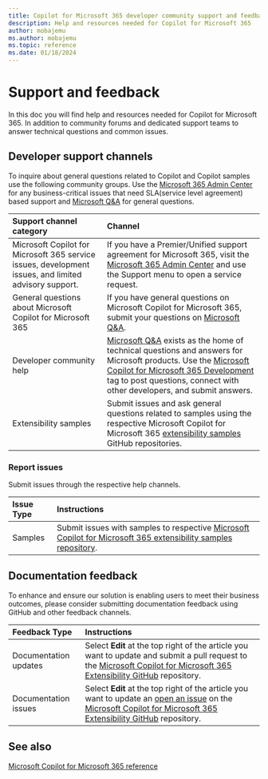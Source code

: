 ```yaml
---
title: Copilot for Microsoft 365 developer community support and feedback
description: Help and resources needed for Copilot for Microsoft 365
author: mobajemu
ms.author: mobajemu
ms.topic: reference
ms.date: 01/18/2024
---
```


# Support and feedback

In this doc you will find help and resources needed for Copilot for Microsoft 365. In addition to community forums and dedicated support teams to answer technical questions and common issues.

## Developer support channels

To inquire about general questions related to Copilot and Copilot samples use the following community groups. Use the [Microsoft 365 Admin Center](https://admin.microsoft.com/Adminportal/Home#/homepage) for any business-critical issues that need SLA(service level agreement) based support and [Microsoft Q&A](/answers/tags/465/copilot-m365.html) for general questions.

| **Support channel category** | **Channel** |
|:------------|:------------|
| Microsoft Copilot for Microsoft 365 service issues, development issues, and limited advisory support. | If you have a Premier/Unified support agreement for Microsoft 365, visit the [Microsoft 365 Admin Center](https://admin.microsoft.com/Adminportal/Home#/homepage) and use the Support menu to open a service request. |
| General questions about Microsoft Copilot for Microsoft 365 | If you have general questions on Microsoft Copilot for Microsoft 365, submit your questions on [Microsoft Q&A](/answers/tags/465/copilot-m365.html). |
| Developer community help | [Microsoft Q&A](/answers.html) exists as the home of technical questions and answers for Microsoft products. Use the [Microsoft Copilot for Microsoft 365 Development](/answers/tags/466/copilot-m365-development.html) tag to post questions, connect with other developers, and submit answers. |
| Extensibility samples | Submit issues and ask general questions related to samples using the respective Microsoft Copilot for Microsoft 365 [extensibility samples](samples.md) GitHub repositories. |

### Report issues

Submit issues through the respective help channels.

| **Issue Type** | **Instructions** |
|:------------|:------------|
| Samples | Submit issues with samples to respective [Microsoft Copilot for Microsoft 365 extensibility samples repository](https://github.com/OfficeDev/Copilot-for-M365-Plugins-Samples). |

## Documentation feedback

To enhance and ensure our solution is enabling users to meet their business outcomes, please consider submitting documentation feedback using GitHub and other feedback channels.

| **Feedback Type** | **Instructions** |
|:------------|:------------|
| Documentation updates | Select **Edit** at the top right of the article you want to update and submit a pull request to the [Microsoft Copilot for Microsoft 365 Extensibility GitHub](https://github.com/MicrosoftDocs/m365copilot-docs/blob/main/docs/index.md) repository. |
| Documentation issues | Select **Edit** at the top right of the article you want to update an [open an issue](https://github.com/MicrosoftDocs/m365copilot-docs/issues) on the [Microsoft Copilot for Microsoft 365 Extensibility GitHub](https://github.com/MicrosoftDocs/m365copilot-docs/blob/main/docs/index.md) repository. |

## See also

[Microsoft Copilot for Microsoft 365 reference](/microsoft-365-copilot/microsoft-365-copilot-overview)
